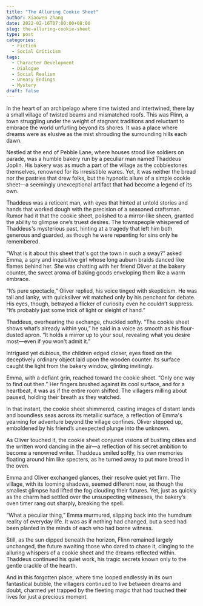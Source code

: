 ```yaml
---
title: "The Alluring Cookie Sheet"
author: Xiaowen Zhang
date: 2022-02-16T07:00:00+08:00
slug: the-alluring-cookie-sheet
type: post
categories:
  - Fiction
  - Social Criticism
tags:
  - Character Development
  - Dialogue
  - Social Realism
  - Uneasy Endings
  - Mystery
draft: false
---
```


In the heart of an archipelago where time twisted and intertwined, there lay a small village of twisted beams and mismatched roofs. This was Flinn, a town struggling under the weight of stagnant traditions and reluctant to embrace the world unfurling beyond its shores. It was a place where dreams were as elusive as the mist shrouding the surrounding hills each dawn. 

Nestled at the end of Pebble Lane, where houses stood like soldiers on parade, was a humble bakery run by a peculiar man named Thaddeus Joplin. His bakery was as much a part of the village as the cobblestones themselves, renowned for its irresistible wares. Yet, it was neither the bread nor the pastries that drew folks, but the hypnotic allure of a simple cookie sheet—a seemingly unexceptional artifact that had become a legend of its own.

Thaddeus was a reticent man, with eyes that hinted at untold stories and hands that worked dough with the precision of a seasoned craftsman. Rumor had it that the cookie sheet, polished to a mirror-like sheen, granted the ability to glimpse one’s truest desires. The townspeople whispered of Thaddeus's mysterious past, hinting at a tragedy that left him both generous and guarded, as though he were repenting for sins only he remembered.

“What is it about this sheet that's got the town in such a sway?” asked Emma, a spry and inquisitive girl whose long auburn braids danced like flames behind her. She was chatting with her friend Oliver at the bakery counter, the sweet aroma of baking goods enveloping them like a warm embrace.

“It’s pure spectacle,” Oliver replied, his voice tinged with skepticism. He was tall and lanky, with quicksilver wit matched only by his penchant for debate. His eyes, though, betrayed a flicker of curiosity even he couldn’t suppress. “It’s probably just some trick of light or sleight of hand.”

Thaddeus, overhearing the exchange, chuckled softly. “The cookie sheet shows what’s already within you,” he said in a voice as smooth as his flour-dusted apron. “It holds a mirror up to your soul, revealing what you desire most—even if you won't admit it.”

Intrigued yet dubious, the children edged closer, eyes fixed on the deceptively ordinary object laid upon the wooden counter. Its surface caught the light from the bakery window, glinting invitingly.

Emma, with a defiant grin, reached toward the cookie sheet. “Only one way to find out then.” Her fingers brushed against its cool surface, and for a heartbeat, it was as if the entire room shifted. The villagers milling about paused, holding their breath as they watched.

In that instant, the cookie sheet shimmered, casting images of distant lands and boundless seas across its metallic surface, a reflection of Emma's yearning for adventure beyond the village confines. Oliver stepped up, emboldened by his friend’s unexpected plunge into the unknown.

As Oliver touched it, the cookie sheet conjured visions of bustling cities and the written word dancing in the air—a reflection of his secret ambition to become a renowned writer. Thaddeus smiled softly, his own memories floating around him like specters, as he turned away to put more bread in the oven.

Emma and Oliver exchanged glances, their resolve quiet yet firm. The village, with its looming shadows, seemed different now, as though the smallest glimpse had lifted the fog clouding their futures. Yet, just as quickly as the charm had settled over the unsuspecting witnesses, the bakery’s oven timer rang out sharply, breaking the spell.

“What a peculiar thing,” Emma murmured, slipping back into the humdrum reality of everyday life. It was as if nothing had changed, but a seed had been planted in the minds of each who had borne witness. 

Still, as the sun dipped beneath the horizon, Flinn remained largely unchanged, the future awaiting those who dared to chase it, clinging to the alluring whispers of a cookie sheet and the dreams reflected within. Thaddeus continued his quiet work, his tragic secrets known only to the gentle crackle of the hearth.

And in this forgotten place, where time looped endlessly in its own fantastical bubble, the villagers continued to live between dreams and doubt, charmed yet trapped by the fleeting magic that had touched their lives for just a precious moment.